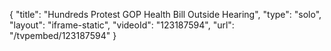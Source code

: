 {
    "title": "Hundreds Protest GOP Health Bill Outside Hearing",
    "type": "solo",
    "layout": "iframe-static",
    "videoId": "123187594",
    "url": "\/tvpembed\/123187594"
}